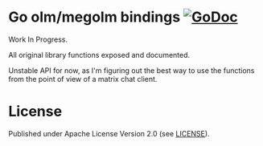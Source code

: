 # Go olm/megolm bindings [![GoDoc](https://godoc.org/github.com/Dhole/go-olm?status.svg)](https://godoc.org/github.com/Dhole/go-olm)



Work In Progress.

All original library functions exposed and documented.

Unstable API for now, as I'm figuring out the best way to use the functions
from the point of view of a matrix chat client.

# License

Published under Apache License Version 2.0 (see [LICENSE](./LICENSE)).

